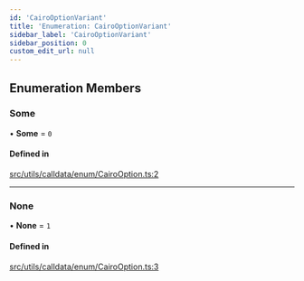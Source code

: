 ```yaml
---
id: 'CairoOptionVariant'
title: 'Enumeration: CairoOptionVariant'
sidebar_label: 'CairoOptionVariant'
sidebar_position: 0
custom_edit_url: null
---
```


## Enumeration Members

### Some

• **Some** = `0`

#### Defined in

[src/utils/calldata/enum/CairoOption.ts:2](https://github.com/0xs34n/starknet.js/blob/v5.19.5/src/utils/calldata/enum/CairoOption.ts#L2)

---

### None

• **None** = `1`

#### Defined in

[src/utils/calldata/enum/CairoOption.ts:3](https://github.com/0xs34n/starknet.js/blob/v5.19.5/src/utils/calldata/enum/CairoOption.ts#L3)
